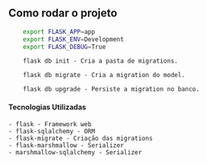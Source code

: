 ## Como rodar o projeto

```sh
    export FLASK_APP=app
    export FLASK_ENV=Development
    export FLASK_DEBUG=True
```

```
    flask db init - Cria a pasta de migrations.

    flask db migrate - Cria a migration do model.

    flask db upgrade - Persiste a migration no banco.
```

#### Tecnologias Utilizadas

    - flask - Framework web
    - flask-sqlalchemy - ORM
    - flask-migrate - Criação das migrations
    - flask-marshmallow - Serializer 
    - marshmallow-sqlalchemy - Serializer
